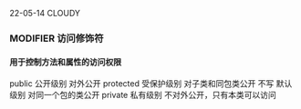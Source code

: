 22-05-14  CLOUDY  
### MODIFIER 访问修饰符
#### 用于控制方法和属性的访问权限

public    公开级别      对外公开
protected 受保护级别    对子类和同包类公开 
不写       默认级别     对同一个包的类公开
private   私有级别      不对外公开，只有本类可以访问

